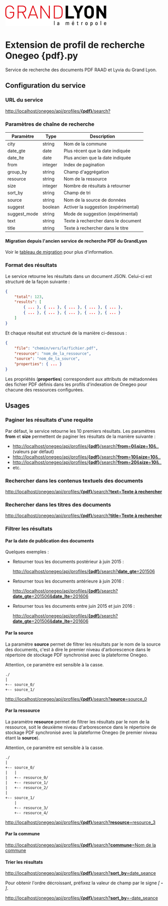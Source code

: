 ![Alt text](grandlyon_320x66.png)

# Extension de profil de recherche Onegeo __{pdf}__.py

Service de recherche des documents PDF RAAD et Lyvia du Grand Lyon.

## Configuration du service

### URL du service

[http://localhost/onegeo/api/profiles/__{pdf}__/search?](
    http://localhost/onegeo/api/profiles/pdf/search)

### Paramètres de chaîne de recherche

| Paramètre    | Type    | Description                                         |
| ------------ | ------- | --------------------------------------------------- |
| city         | string  | Nom de la commune                                   |
| date_gte     | date    | Plus récent que la date indiquée                    |
| date_lte     | date    | Plus ancien que la date indiquée                    |
| from         | integer | Index de pagination                                 |
| group_by     | string  | Champ d'aggrégation                                 |
| resource     | string  | Nom de la ressource                                 |
| size         | integer | Nombre de résultats à retourner                     |
| sort_by      | string  | Champ de tri                                        |
| source       | string  | Nom de la source de données                         |
| suggest      | boolean | Activer la suggestion (expérimental)                |
| suggest_mode | string  | Mode de suggestion (expérimental)                   |
| text         | string  | Texte à rechercher dans le document                 |
| title        | string  | Texte à rechercher dans le titre                    |

#### Migration depuis l'ancien service de recherche PDF du GrandLyon

Voir le [tableau de migration](/docs/migration.md) pour plus d'information.

### Format des résultats

Le service retourne les résultats dans un document JSON.
Celui-ci est structuré de la façon suivante :

``` JSON
{
    "total": 123,
    "results": [
        { ... }, { ... }, { ... }, { ... }, { ... },
        { ... }, { ... }, { ... }, { ... }, { ... }
    ]
}
```

Et chaque résultat est structuré de la manière ci-dessous :

``` JSON
{
    "file": "chemin/vers/le/fichier.pdf",
    "resource": "nom_de_la_ressource",
    "source": "nom_de_la_source",
    "properties": { ... }
}
```

Les propriétés (__properties__) correspondent aux attributs de métadonnées des
fichier PDF définis dans les profils d'indexation de Onegeo pour chacune des
ressources configurées.

## Usages

### Paginer les résultats d'une requête

Par défaut, le service retourne les 10 premiers résultats.
Les paramètres __from__ et __size__ permettent de paginer les résultats
de la manière suivante :

* [http://localhost/onegeo/api/profiles/__{pdf}__/search?__from__=__0__&__size__=__10__&..](
    http://localhost/onegeo/api/profiles/pdf/search?from=0&size=10) (valeurs par défaut)
* [http://localhost/onegeo/api/profiles/__{pdf}__/search?__from__=__10__&__size__=__10__&..](
    http://localhost/onegeo/api/profiles/pdf/search?from=10&size=10)
* [http://localhost/onegeo/api/profiles/__{pdf}__/search?__from__=__20__&__size__=__10__&..](
    http://localhost/onegeo/api/profiles/pdf/search?from=20&size=10)
* etc.

### Rechercher dans les contenus textuels des documents

[http://localhost/onegeo/api/profiles/__{pdf}__/search?__text__=__Texte à rechercher__](
    http://localhost/onegeo/api/profiles/pdf/search?text=Texte%20à%20rechercher)

### Rechercher dans les titres des documents

[http://localhost/onegeo/api/profiles/__{pdf}__/search?__title__=__Texte à rechercher__](
    http://localhost/onegeo/api/profiles/pdf/search?title=Texte%20à%20rechercher)

### Filtrer les résultats

#### Par la date de publication des documents

Quelques exemples :

* Retourner tous les documents postérieur à juin 2015 :

  [http://localhost/onegeo/api/profiles/__{pdf}__/search?__date_gte__=201506](
    http://localhost/onegeo/api/profiles/pdf/search?date_gte=201506)

* Retourner tous les documents antérieure à juin 2016 :

  [http://localhost/onegeo/api/profiles/__{pdf}__/search?__date_gte__=201506&__date_lte__=201606](
    http://localhost/onegeo/api/profiles/pdf/search?date_gte=201506&date_lte=201606)

* Retourner tous les documents entre juin 2015 et juin 2016 :

  [http://localhost/onegeo/api/profiles/__{pdf}__/search?__date_gte__=201506&__date_lte__=201606](
    http://localhost/onegeo/api/profiles/pdf/search?date_gte=201506&date_lte=201606)

#### Par la source

La paramètre __source__ permet de filtrer les résultats par le nom de la source
des documents, c'est à dire le premier niveau d'arborescence dans le répertoire
de stockage PDF synchronisé avec la plateforme Onegeo.

Attention, ce paramètre est sensible à la casse.

```
./
|
+-- source_0/
+-- source_1/
```

[http://localhost/onegeo/api/profiles/__{pdf}__/search?__source__=source_0](
    http://localhost/onegeo/api/profiles/pdf/search?source=nom_de_la_source)

#### Par la ressource

La paramètre __resource__ permet de filtrer les résultats par le nom de la
ressource, soit le deuxième niveau d'arborescence dans le répertoire de
stockage PDF synchronisé avec la plateforme Onegeo (le premier niveau étant
la __source__).

Attention, ce paramètre est sensible à la casse.

```
./
|
+-- source_0/
|   |
|   +-- resource_0/
|   +-- resource_1/
|   +-- resource_2/
|
+-- source_1/
    |
    +-- resource_3/
    +-- resource_4/
```

[http://localhost/onegeo/api/profiles/__{pdf}__/search?__resource__=resource_3](
    http://localhost/onegeo/api/profiles/pdf/search?resource=nom_de_la_ressource)

#### Par la commune

[http://localhost/onegeo/api/profiles/__{pdf}__/search?__commune__=Nom de la commune](
    http://localhost/onegeo/api/profiles/pdf/search?commune=Nom%20de%20la%20commune)

#### Trier les résultats

[http://localhost/onegeo/api/profiles/__{pdf}__/search?__sort_by__=date_seance](
    http://localhost/onegeo/api/profiles/pdf/search?sort_by=date_seance)

Pour obtenir l'ordre décroissant, préfixez la valeur de champ par le signe _[_ __-__ _]_.

[http://localhost/onegeo/api/profiles/__{pdf}__/search?__sort_by__=-date_seance](
    http://localhost/onegeo/api/profiles/pdf/search?sort_by=-date_seance)
